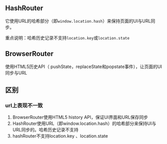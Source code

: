 ## **HashRouter**

它使用URL的哈希部分（即`window.location.hash`）来保持页面的UI与URL同步。

重点说明：哈希历史记录不支持`location.key`或`location.state`



## BrowserRouter

使用HTML5历史API（ pushState，replaceState和popstate事件），让页面的UI同步与URL

## 区别

### url上表现不一致

1. BrowserRouter使用HTML5 history API，保证UI界面和URL保存同步
2.  HashRouter使用URL（即window.location.hash）的哈希部分来保持UI与URL同步的。哈希历史记录不支持
3. hashRouter不支持location.key 、location.state

